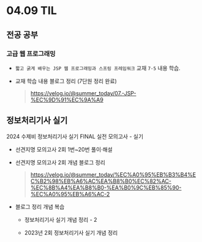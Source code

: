<h1> 04.09 TIL </h1>

## 전공 공부
###  고급 웹 프로그래밍 
  - `짧고 굵게 배우는 JSP 웹 프로그래밍과 스프링 프레임워크` 교재 `7-5` 내용 학습.

  - 교재 학습 내용 블로그 정리 (7단원 정리 완료)
     > https://velog.io/@summer_today/07.-JSP-%EC%9D%91%EC%9A%A9


## 정보처리기사 실기

2024 수제비 정보처리기사 실기 FINAL 실전 모의고사 - 실기 
  - 선견지명 모의고사 2회 1번~20번 풀이·해설

  - 선견지명 모의고사 2회 개념 블로그 정리
    > https://velog.io/@summer_today/%EC%A0%95%EB%B3%B4%EC%B2%98%EB%A6%AC%EA%B8%B0%EC%82%AC-%EC%8B%A4%EA%B8%B0-%EA%B0%9C%EB%85%90-%EC%A0%95%EB%A6%AC-2

  - 블로그 정리 개념 복습

    - 정보처리기사 실기 개념 정리 - 2

    - 2023년 2회 정보처리기사 실기 개념 정리
